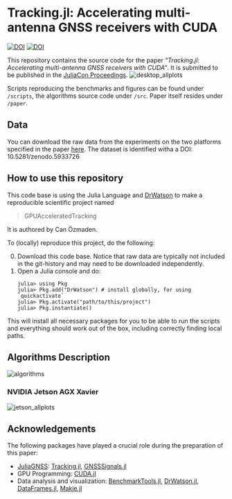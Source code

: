 # Tracking.jl: Accelerating multi-antenna GNSS receivers with CUDA


[![DOI](https://zenodo.org/badge/438278321.svg)](https://zenodo.org/badge/latestdoi/438278321)
[![DOI](https://zenodo.org/badge/DOI/10.5281/zenodo.5933726.svg)](https://doi.org/10.5281/zenodo.5933726)

This repository contains the source code for the paper *"Tracking.jl: Accelerating multi-antenna GNSS receivers with CUDA"*. It is submitted to be published in the [JuliaCon Proceedings](https://proceedings.juliacon.org/).
![desktop_allplots](https://user-images.githubusercontent.com/33359548/151870105-af00d1da-38bf-4e0d-aa53-7aa3c3b5a2e9.svg)

Scripts reproducing the benchmarks and figures can be found under `/scripts`, the algorithms source code under `/src`. Paper itself resides under `/paper`. 

## Data
You can download the raw data from the experiments on the two platforms specified in the paper [here](https://zenodo.org/record/5933726). 
The dataset is identified witha a DOI: 10.5281/zenodo.5933726

## How to use this repository
This code base is using the Julia Language and [DrWatson](https://juliadynamics.github.io/DrWatson.jl/stable/)
to make a reproducible scientific project named
> GPUAcceleratedTracking

It is authored by Can Özmaden.

To (locally) reproduce this project, do the following:

0. Download this code base. Notice that raw data are typically not included in the
   git-history and may need to be downloaded independently.
1. Open a Julia console and do:
   ```
   julia> using Pkg
   julia> Pkg.add("DrWatson") # install globally, for using `quickactivate`
   julia> Pkg.activate("path/to/this/project")
   julia> Pkg.instantiate()
   ```

This will install all necessary packages for you to be able to run the scripts and
everything should work out of the box, including correctly finding local paths.

## Algorithms Description
![algorithms](https://user-images.githubusercontent.com/33359548/151870213-4a71e15a-b288-4a75-ba19-e435a9b5296e.svg)

###  NVIDIA Jetson AGX Xavier
![jetson_allplots](https://user-images.githubusercontent.com/33359548/151870294-15d61608-64e9-4271-8ea7-e30c3af64fea.svg)

## Acknowledgements
The following packages have played a crucial role during the preparation of this paper:
* [JuliaGNSS](https://github.com/JuliaGNSS): [Tracking.jl](https://github.com/JuliaGNSS/Tracking.jl), [GNSSSignals.jl](https://github.com/JuliaGNSS/GNSSSignals.jl)
* GPU Programming: [CUDA.jl](https://github.com/JuliaGPU/CUDA.jl)
* Data analysis and visualization: [BenchmarkTools.jl](https://github.com/JuliaCI/BenchmarkTools.jl), [DrWatson.jl](https://github.com/JuliaDynamics/DrWatson.jl), [DataFrames.jl](https://github.com/JuliaData/DataFrames.jl), [Makie.jl](https://github.com/JuliaPlots/Makie.jl)
